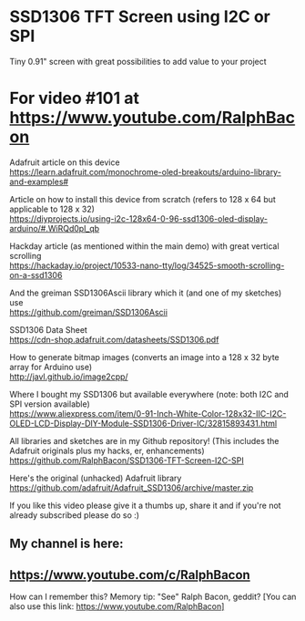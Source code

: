# SSD1306 TFT Screen using I2C or SPI
Tiny 0.91" screen with great possibilities to add value to your project

# For video #101 at https://www.youtube.com/RalphBacon

Adafruit article on this device  
https://learn.adafruit.com/monochrome-oled-breakouts/arduino-library-and-examples#

Article on how to install this device from scratch (refers to 128 x 64 but applicable to 128 x 32)  
https://diyprojects.io/using-i2c-128x64-0-96-ssd1306-oled-display-arduino/#.WiRQd0pl_qb

Hackday article (as mentioned within the main demo) with great vertical scrolling  
https://hackaday.io/project/10533-nano-tty/log/34525-smooth-scrolling-on-a-ssd1306

And the greiman SSD1306Ascii library which it (and one of my sketches) use  
https://github.com/greiman/SSD1306Ascii

SSD1306 Data Sheet  
https://cdn-shop.adafruit.com/datasheets/SSD1306.pdf

How to generate bitmap images (converts an image into a 128 x 32 byte array for Arduino use)  
http://javl.github.io/image2cpp/

Where I bought my SSD1306 but available everywhere (note: both I2C and SPI version available)  
https://www.aliexpress.com/item/0-91-Inch-White-Color-128x32-IIC-I2C-OLED-LCD-Display-DIY-Module-SSD1306-Driver-IC/32815893431.html

All libraries and sketches are in my Github repository!
(This includes the Adafruit originals plus my hacks, er, enhancements)  
https://github.com/RalphBacon/SSD1306-TFT-Screen-I2C-SPI

Here's the original (unhacked) Adafruit library  
https://github.com/adafruit/Adafruit_SSD1306/archive/master.zip

If you like this video please give it a thumbs up, share it and if you're not already subscribed please do so :)

My channel is here:
------------------------------------------------------------------
https://www.youtube.com/c/RalphBacon
------------------------------------------------------------------ 
How can I remember this? Memory tip: "See" Ralph Bacon, geddit?
[You can also use this link: https://www.youtube.com/RalphBacon]
